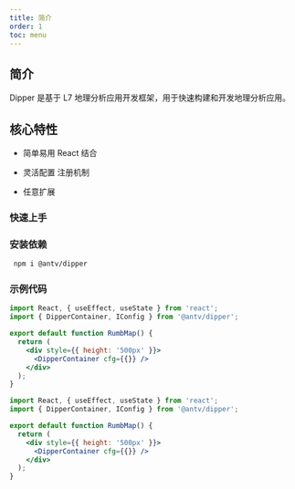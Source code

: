 ```yaml
---
title: 简介
order: 1
toc: menu
---
```


## 简介

Dipper 是基于 L7 地理分析应用开发框架，用于快速构建和开发地理分析应用。

## 核心特性

- 简单易用 React 结合

- 灵活配置 注册机制

- 任意扩展

### 快速上手

### 安装依赖

```bash
 npm i @antv/dipper
```

### 示例代码

```jsx pure
import React, { useEffect, useState } from 'react';
import { DipperContainer, IConfig } from '@antv/dipper';

export default function RumbMap() {
  return (
    <div style={{ height: '500px' }}>
      <DipperContainer cfg={{}} />
    </div>
  );
}
```

```jsx
import React, { useEffect, useState } from 'react';
import { DipperContainer, IConfig } from '@antv/dipper';

export default function RumbMap() {
  return (
    <div style={{ height: '500px' }}>
      <DipperContainer cfg={{}} />
    </div>
  );
}
```
